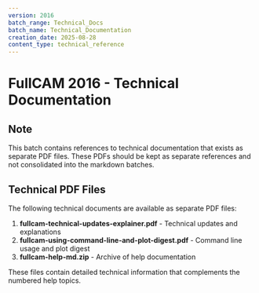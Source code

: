 ```yaml
---
version: 2016
batch_range: Technical_Docs
batch_name: Technical_Documentation
creation_date: 2025-08-28
content_type: technical_reference
---
```


# FullCAM 2016 - Technical Documentation

## Note
This batch contains references to technical documentation that exists as separate PDF files.
These PDFs should be kept as separate references and not consolidated into the markdown batches.

## Technical PDF Files

The following technical documents are available as separate PDF files:

1. **fullcam-technical-updates-explainer.pdf** - Technical updates and explanations
2. **fullcam-using-command-line-and-plot-digest.pdf** - Command line usage and plot digest
3. **fullcam-help-md.zip** - Archive of help documentation

These files contain detailed technical information that complements the numbered help topics.
